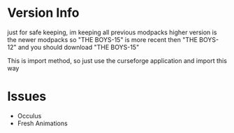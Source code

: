 # Version Info
just for safe keeping, im keeping all previous modpacks
higher version is the newer modpacks
so "THE BOYS-15" is more recent then "THE BOYS-12" and you should
download "THE BOYS-15"

This is import method, so just use the curseforge application and import this way

# Issues
- Occulus
- Fresh Animations